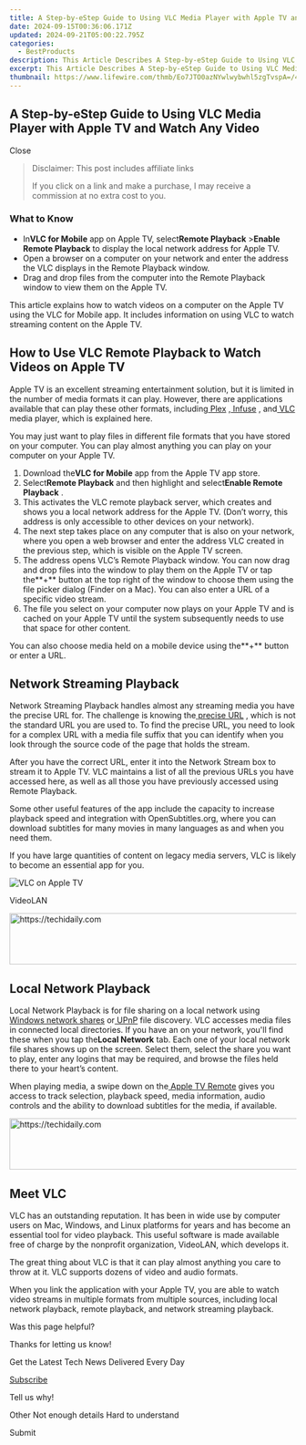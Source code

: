 ```yaml
---
title: A Step-by-eStep Guide to Using VLC Media Player with Apple TV and Watch Any Video
date: 2024-09-15T00:36:06.171Z
updated: 2024-09-21T05:00:22.795Z
categories:
  - BestProducts
description: This Article Describes A Step-by-eStep Guide to Using VLC Media Player with Apple TV and Watch Any Video
excerpt: This Article Describes A Step-by-eStep Guide to Using VLC Media Player with Apple TV and Watch Any Video
thumbnail: https://www.lifewire.com/thmb/Eo7JTO0azNYwlwybwhl5zgTvspA=/400x300/filters:no_upscale():max_bytes(150000):strip_icc():format(webp)/Apple-TV-device-VLC-5838445b3df78c6f6a9914c1.jpg
---
```


## A Step-by-eStep Guide to Using VLC Media Player with Apple TV and Watch Any Video

Close 

>  Disclaimer: This post includes affiliate links
>
>  If you click on a link and make a purchase, I may receive a commission at no extra cost to you.
>

###  What to Know

* In**VLC for Mobile** app on Apple TV, select**Remote Playback** \>**Enable Remote Playback** to display the local network address for Apple TV.
* Open a browser on a computer on your network and enter the address the VLC displays in the Remote Playback window.
* Drag and drop files from the computer into the Remote Playback window to view them on the Apple TV.

 This article explains how to watch videos on a computer on the Apple TV using the VLC for Mobile app. It includes information on using VLC to watch streaming content on the Apple TV.  

##  How to Use VLC Remote Playback to Watch Videos on Apple TV

 Apple TV is an excellent streaming entertainment solution, but it is limited in the number of media formats it can play. However, there are applications available that can play these other formats, including[ Plex](https://www.plex.tv/apps/streaming-devices/apple-tv/) ,[ Infuse](https://www.lifewire.com/watching-movies-with-apple-tv-infuse-4048248) , and[ VLC](https://www.videolan.org/) media player, which is explained here.

 You may just want to play files in different file formats that you have stored on your computer. You can play almost anything you can play on your computer on your Apple TV.

1. Download the**VLC for Mobile** app from the Apple TV app store.
2. Select**Remote Playback** and then highlight and select**Enable Remote Playback** .
3. This activates the VLC remote playback server, which creates and shows you a local network address for the Apple TV. (Don’t worry, this address is only accessible to other devices on your network).
4. The next step takes place on any computer that is also on your network, where you open a web browser and enter the address VLC created in the previous step, which is visible on the Apple TV screen.
5. The address opens VLC’s Remote Playback window. You can now drag and drop files into the window to play them on the Apple TV or tap the**+** button at the top right of the window to choose them using the file picker dialog (Finder on a Mac). You can also enter a URL of a specific video stream.
6. The file you select on your computer now plays on your Apple TV and is cached on your Apple TV until the system subsequently needs to use that space for other content.

 You can also choose media held on a mobile device using the**+** button or enter a URL.

##  Network Streaming Playback

 Network Streaming Playback handles almost any streaming media you have the precise URL for. The challenge is knowing the[ precise URL](https://www.lifewire.com/definition-of-uniform-resource-locator-817778) , which is not the standard URL you are used to. To find the precise URL, you need to look for a complex URL with a media file suffix that you can identify when you look through the source code of the page that holds the stream.

 After you have the correct URL, enter it into the Network Stream box to stream it to Apple TV. VLC maintains a list of all the previous URLs you have accessed here, as well as all those you have previously accessed using Remote Playback.

 Some other useful features of the app include the capacity to increase playback speed and integration with OpenSubtitles.org, where you can download subtitles for many movies in many languages as and when you need them.

 If you have large quantities of content on legacy media servers, VLC is likely to become an essential app for you.

![VLC on Apple TV](https://www.lifewire.com/thmb/X3poDZEtH_VYvUFURMdcSyIt35c=/1500x0/filters:no_upscale():max_bytes(150000):strip_icc():format(webp)/Apple-TV-device-VLC-5838445b3df78c6f6a9914c1.jpg) 

VideoLAN 

<!-- affiliate ads begin -->
<a href="https://appsumo.8odi.net/c/5597632/2100529/7443" target="_top" id="2100529">
  <img src="//a.impactradius-go.com/display-ad/7443-2100529" border="0" alt="https://techidaily.com" width="728" height="90"/>
</a>
<img height="0" width="0" src="https://appsumo.8odi.net/i/5597632/2100529/7443" style="position:absolute;visibility:hidden;" border="0" />
<!-- affiliate ads end -->

## Local Network Playback

 Local Network Playback is for file sharing on a local network using[ Windows network shares](https://www.lifewire.com/network-file-sharing-in-microsoft-windows-818219) or[ UPnP](https://www.lifewire.com/universal-plug-and-play-4153001) file discovery. VLC accesses media files in connected local directories. If you have an on your network, you'll find these when you tap the**Local Network** tab. Each one of your local network file shares shows up on the screen. Select them, select the share you want to play, enter any logins that may be required, and browse the files held there to your heart’s content. 

 When playing media, a swipe down on the[ Apple TV Remote](https://www.lifewire.com/take-control-of-your-apple-remote-with-these-tips-4077225) gives you access to track selection, playback speed, media information, audio controls and the ability to download subtitles for the media, if available.  

<!-- affiliate ads begin -->
<a href="https://appsumo.8odi.net/c/5597632/2123750/7443" target="_top" id="2123750">
  <img src="//a.impactradius-go.com/display-ad/7443-2123750" border="0" alt="https://techidaily.com" width="728" height="90"/>
</a>
<img height="0" width="0" src="https://appsumo.8odi.net/i/5597632/2123750/7443" style="position:absolute;visibility:hidden;" border="0" />
<!-- affiliate ads end -->

## Meet VLC

 VLC has an outstanding reputation. It has been in wide use by computer users on Mac, Windows, and Linux platforms for years and has become an essential tool for video playback. This useful software is made available free of charge by the nonprofit organization, VideoLAN, which develops it.

 The great thing about VLC is that it can play almost anything you care to throw at it. VLC supports dozens of video and audio formats.

 When you link the application with your Apple TV, you are able to watch video streams in multiple formats from multiple sources, including local network playback, remote playback, and network streaming playback.  

Was this page helpful?

Thanks for letting us know!

 Get the Latest Tech News Delivered Every Day

[ Subscribe ](https://www.lifewire.com/#) 

Tell us why!

 Other  Not enough details  Hard to understand 

 Submit 

<ins class="adsbygoogle"
     style="display:block"
     data-ad-format="autorelaxed"
     data-ad-client="ca-pub-7571918770474297"
     data-ad-slot="1223367746"></ins>

<ins class="adsbygoogle"
     style="display:block"
     data-ad-client="ca-pub-7571918770474297"
     data-ad-slot="8358498916"
     data-ad-format="auto"
     data-full-width-responsive="true"></ins>



